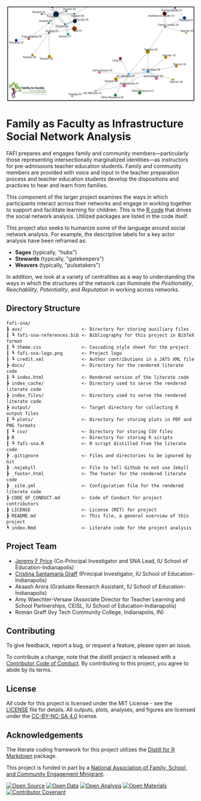 ![FAFI](aux/fafi-sna-git-logo.png)

# Family as Faculty as Infrastructure Social Network Analysis

FAFI prepares and engages family and community members—particularly those representing intersectionally marginalized identities—as instructors for pre-admissions teacher education students. Family and community members are provided with voice and input in the teacher preparation process and teacher education students develop the dispositions and practices to hear and learn from families.

This component of the larger project examines the ways in which participants interact across their networks and engage in working together to support and facilitate learning for children. This is the [R code](https://www.r-project.org/) that drives the social network analysis. Utilized packages are listed in the code itself.

This project also seeks to humanize some of the language around social network analysis. For example, the descriptive labels for a key actor analysis have been reframed as:

* **Sages** (typically, "hubs")
* **Stewards** (typically, "gatekeepers")
* **Weavers** (typically, "pulsetakers")

In addition, we look at a variety of centralities as a way to understanding the ways in which the structures of the network can illuminate the *Positionality*, *Reachability*, *Potentiality*, and *Reputation* in working across networks.

## Directory Structure

```
fafi-sna/
┣ aux/                      <- Directory for storing auxiliary files
┃ ┗ fafi-sna-references.bib <- Bibliography for this project in BibTeX format
┃ ┗ theme.css               <- Cascading style sheet for the project
┃ ┗ fafi-sna-logo.png       <- Project logo
┃ ┗ credit.xml              <- Author contributions in a JATS XML file
┣ docs/                     <- Directory for the rendered literate code
┃ ┗ index.html              <- Rendered version of the literate code
┣ index_cache/              <- Directory used to serve the rendered literate code
┣ index_files/              <- Directory used to serve the rendered literate code
┣ output/                   <- Target directory for collecting R output files
┃ ┗ plots/                  <- Directory for storing plots in PDF and PNG formats
┃ ┗ csv/                    <- Directory for storing CSV files
┣ R                         <- Directory for storing R scripts
┃ ┗ fafi-sna.R              <- R script distilled from the literate code
┣ .gitignore                <- Files and directories to be ignored by Git
┣ .nojekyll                 <- File to tell Github to not use Jekyll
┣ _footer.html              <- The footer for the rendered literate code
┣ _site.yml                 <- Configuration file for the rendered literate code
┣ CODE_OF_CONDUCT.md        <- Code of Conduct for project contributors
┣ LICENSE                   <- License (MIT) for project
┣ README.md                 <- This file, a general overview of this project
┗ index.Rmd                 <- Literate code for the project analysis
```

## Project Team

* [Jeremy F Price](https://www.jeremyfprice.info/) (Co-Principal Investigator and SNA Lead, IU School of Education-Indianapolis)
* [Cristina Santamaría Graff](https://education.iupui.edu/faculty-research/faculty-directory/santamaria-graff-cristina.html) (Principal Investigator, IU School of Education-Indianapolis)
* Akaash Arora (Graduate Research Assistant, IU School of Education-Indianapolis)
* Amy Waechter-Versaw (Associate Director for Teacher Learning and School Partnerships, CEISL, IU School of Education-Indianapolis)
* Román Graff (Ivy Tech Community College, Indianapolis, IN)

## Contributing

To give feedback, report a bug, or request a feature, please open an issue.

To contribute a change, note that the distill project is released with a [Contributor Code of Conduct](code_of_conduct.md). By contributing to this project, you agree to abide by its terms.

## License

All code for this project is licensed under the MIT License - see the [LICENSE](LICENSE) file for details. All outputs, plots, analyses, and figures are licensed under the [CC-BY-NC-SA 4.0](http://creativecommons.org/licenses/by-nc-sa/4.0/) license.

## Acknowledgements

The literate coding framework for this project utilizes the [Distill for R Markdown](https://rstudio.github.io/distill/) package.

This project is funded in part by a [National Association of Family, School, and Community Engagement Minigrant](https://nafsce.org/page/MiniGrant).

[![Open Source](https://img.shields.io/badge/SOURCE-open-informational)](LICENSE) [![Open Data](https://img.shields.io/badge/DATA-open-informational)](https://osf.io/y3xz4/) [![Open Analysis](https://img.shields.io/badge/ANALYSIS-open-informational)](https://osf.io/epsvt/) [![Open Materials](https://img.shields.io/badge/MATERIALS-open-informational)](https://osf.io/5tay8/) [![Contributor Covenant](https://img.shields.io/badge/Contributor%20Covenant-2.1-4baaaa.svg)](code_of_conduct.md)
